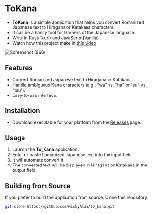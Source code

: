 # ToKana

- **ToKana** is a simple application that helps you convert Romanized Japanese text to Hiragana or Katakana characters. 
- It can be a handy tool for learners of the Japanese language.
- Write in Rust(Tauri) and JavaScript(Vanilla)
- Watch how this project make in [this video](https://youtu.be/kw8daXiPRwI)

![Screenshot (966)](https://github.com/NickyAlan/to_kana/assets/97141979/caf1441d-91bc-4fa8-be2a-524699267de6)

## Features

- Convert Romanized Japanese text to Hiragana or Katakana.
- Handle ambiguous Kana characters (e.g., "wa" vs. "ha" or "su" vs. "tsu").
- Easy-to-use interface.

## Installation
- Download executable for your platform from the [Releases](https://github.com/NickyAlan/to_kana/releases/tag/kana) page.

## Usage

1. Launch the **To_Kana** application.
2. Enter or paste Romanized Japanese text into the input field.
3. It will automate convert it.
4. The converted text will be displayed in Hiragana or Katakana in the output field.

## Building from Source

If you prefer to build the application from source. Clone this repository:

   ```bash
   git clone https://github.com/NickyAlan/to_kana.git
   ```
